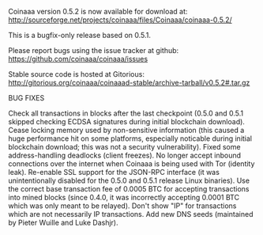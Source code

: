 Coinaaa version 0.5.2 is now available for download at:
http://sourceforge.net/projects/coinaaa/files/Coinaaa/coinaaa-0.5.2/

This is a bugfix-only release based on 0.5.1.

Please report bugs using the issue tracker at github:
https://github.com/coinaaa/coinaaa/issues

Stable source code is hosted at Gitorious:
http://gitorious.org/coinaaa/coinaaad-stable/archive-tarball/v0.5.2#.tar.gz

BUG FIXES

Check all transactions in blocks after the last checkpoint (0.5.0 and 0.5.1 skipped checking ECDSA signatures during initial blockchain download).
Cease locking memory used by non-sensitive information (this caused a huge performance hit on some platforms, especially noticable during initial blockchain download; this was
not a security vulnerability).
Fixed some address-handling deadlocks (client freezes).
No longer accept inbound connections over the internet when Coinaaa is being used with Tor (identity leak).
Re-enable SSL support for the JSON-RPC interface (it was unintentionally disabled for the 0.5.0 and 0.5.1 release Linux binaries).
Use the correct base transaction fee of 0.0005 BTC for accepting transactions into mined blocks (since 0.4.0, it was incorrectly accepting 0.0001 BTC which was only meant to be relayed).
Don't show "IP" for transactions which are not necessarily IP transactions.
Add new DNS seeds (maintained by Pieter Wuille and Luke Dashjr).

